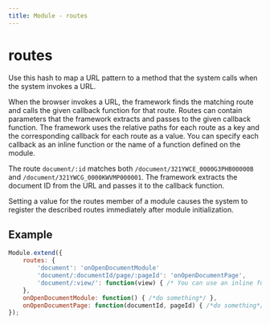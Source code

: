 ```yaml
---
title: Module - routes
---
```


# routes
Use this hash to map a URL pattern to a method that the system calls when the system invokes a URL.

When the browser invokes a URL, the framework finds the matching route and calls the given callback function for that route. Routes can contain parameters that the framework extracts and passes to the given callback function. The framework uses the relative paths for each route as a key and the corresponding callback for each route as a value. You can specify each callback as an inline function or the name of a function defined on the module.

The route `document/:id` matches both `/document/321YWCE_0000G3PHB00000B` and `/document/321YWCG_0000KWVMP000001`. The framework extracts the document ID from the URL and passes it to the callback function.

Setting a value for the routes member of a module causes the system to register the described routes immediately after module initialization.

## Example

```javascript
Module.extend({
    routes: {
        'document': 'onOpenDocumentModule'
        'document/:documentId/page/:pageId': 'onOpenDocumentPage',
        'document/:view/': function(view) { /* You can use an inline function like this */ }
    },
    onOpenDocumentModule: function() { /*do something*/ },
    onOpenDocumentPage: function(documentId, pageId) { /*do something*/ }
});
```
